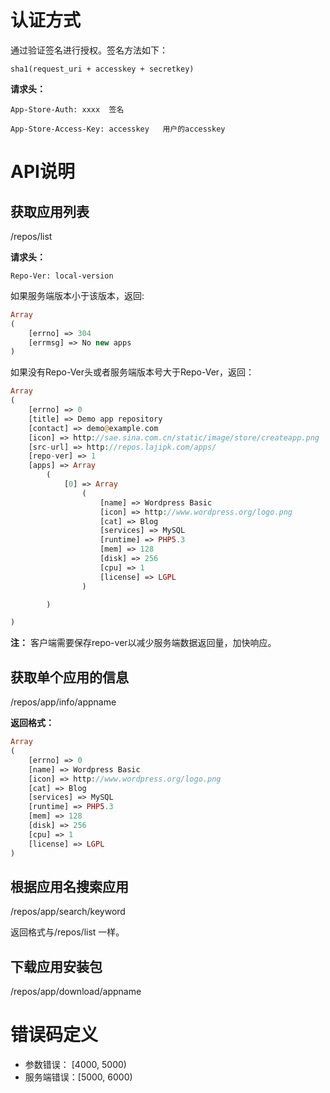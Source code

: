 # 认证方式
通过验证签名进行授权。签名方法如下：
```
sha1(request_uri + accesskey + secretkey)
```
__请求头：__

    App-Store-Auth: xxxx  签名

    App-Store-Access-Key: accesskey   用户的accesskey

# API说明
## 获取应用列表
/repos/list

__请求头：__
```
Repo-Ver: local-version   
```

如果服务端版本小于该版本，返回:
``` php
Array
(
    [errno] => 304
    [errmsg] => No new apps
)
```
如果没有Repo-Ver头或者服务端版本号大于Repo-Ver，返回：
``` php
Array
(
    [errno] => 0
    [title] => Demo app repository
    [contact] => demo@example.com
    [icon] => http://sae.sina.com.cn/static/image/store/createapp.png
    [src-url] => http://repos.lajipk.com/apps/
    [repo-ver] => 1
    [apps] => Array
        (
            [0] => Array
                (
                    [name] => Wordpress Basic
                    [icon] => http://www.wordpress.org/logo.png
                    [cat] => Blog
                    [services] => MySQL
                    [runtime] => PHP5.3
                    [mem] => 128
                    [disk] => 256
                    [cpu] => 1
                    [license] => LGPL
                )

        )

)
```

__注：__ 客户端需要保存repo-ver以减少服务端数据返回量，加快响应。

## 获取单个应用的信息
/repos/app/info/appname

__返回格式：__
``` php
Array
(
    [errno] => 0
    [name] => Wordpress Basic
    [icon] => http://www.wordpress.org/logo.png
    [cat] => Blog
    [services] => MySQL
    [runtime] => PHP5.3
    [mem] => 128
    [disk] => 256
    [cpu] => 1
    [license] => LGPL
)
```

## 根据应用名搜索应用
/repos/app/search/keyword

返回格式与/repos/list 一样。

## 下载应用安装包
/repos/app/download/appname


# 错误码定义
* 参数错误： [4000, 5000)
* 服务端错误：[5000, 6000)

